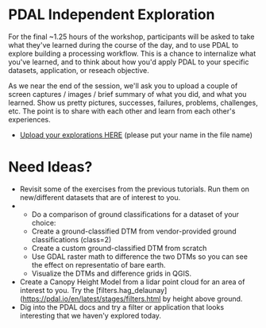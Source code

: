 # PDAL Independent Exploration

For the final ~1.25 hours of the workshop, participants will be asked to take what they've learned during the course of the day, and to use PDAL to explore building a processing workflow. This is a chance to internalize what you've learned, and to think about how you'd apply PDAL to your specific datasets, application, or reseach objective.

As we near the end of the session, we'll ask you to upload a couple of screen captures / images / brief summary of what you did, and what you learned. Show us pretty pictures, successes, failures, problems, challenges, etc. The point is to share with each other and learn from each other's experiences.

- [Upload your explorations HERE](https://drive.google.com/drive/folders/1xxtLaG15HNpA0CR8q81_snCckFDB9ubv?usp=sharing) (please put your name in the file name)

# Need Ideas?

- Revisit some of the exercises from the previous tutorials. Run them on new/different datasets that are of interest to you.
- - Do a comparison of ground classifications for a dataset of your choice:
   - Create a ground-classified DTM from vendor-provided ground classifications (class=2)
   - Create a custom ground-classified DTM from scratch
   - Use GDAL raster math to difference the two DTMs so you can see the effect on representatio of bare earth.
   - Visualize the DTMs and difference grids in QGIS.
- Create a Canopy Height Model from a lidar point cloud for an area of interest to you. Try the [filters.hag_delaunay](https://pdal.io/en/latest/stages/filters.html by height above ground.
- Dig into the PDAL docs and try a filter or application that looks interesting that we haven'y explored today.
